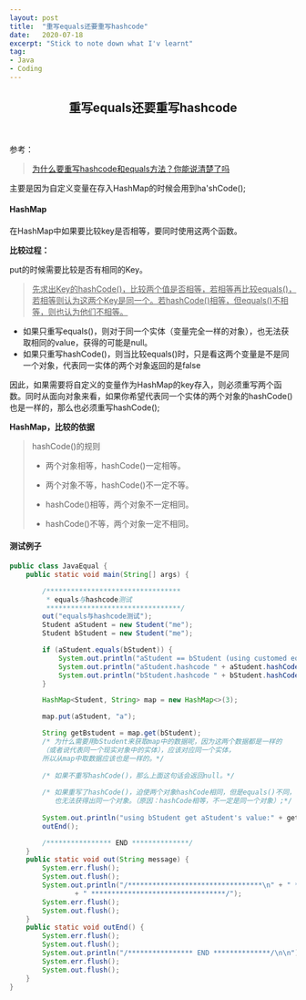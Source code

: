 ```yaml
---
layout: post
title:  "重写equals还要重写hashcode"
date:   2020-07-18
excerpt: "Stick to note down what I'v learnt"
tag:
- Java 
- Coding
---
```


<center><H2><b>重写equals还要重写hashcode</b></H2></center><br>

参考：

> [为什么要重写hashcode和equals方法？你能说清楚了吗](<https://blog.csdn.net/Y0Q2T57s/article/details/107421148>)



主要是因为自定义变量在存入HashMap的时候会用到ha'shCode();

#### HashMap

在HashMap中如果要比较key是否相等，要同时使用这两个函数。

**比较过程：**

put的时候需要比较是否有相同的Key。

> <u>先求出Key的hashCode()，比较两个值是否相等，若相等再比较equals()，若相等则认为这两个Key是同一个。若hashCode()相等，但equals()不相等，则也认为他们不相等。</u>

+ 如果只重写equals()，则对于同一个实体（变量完全一样的对象），也无法获取相同的value，获得的可能是null。
+ 如果只重写hashCode()，则当比较equals()时，只是看这两个变量是不是同一个对象，代表同一实体的两个对象返回的是false

因此，如果需要将自定义的变量作为HashMap的key存入，则必须重写两个函数。同时从面向对象来看，如果你希望代表同一个实体的两个对象的hashCode()也是一样的，那么也必须重写hashCode();



**HashMap，比较的依据**

> hashCode()的规则
>
> - 两个对象相等，hashCode()一定相等。
>
> - 两个对象不等，hashCode()不一定不等。
>
> - hashCode()相等，两个对象不一定相同。
>
> - hashCode()不等，两个对象一定不相同。



#### 测试例子

```java
public class JavaEqual {
    public static void main(String[] args) {

        /*********************************
         * equals与hashcode测试
         *********************************/
        out("equals与hashcode测试");
        Student aStudent = new Student("me");
        Student bStudent = new Student("me");

        if (aStudent.equals(bStudent)) {
            System.out.println("aStudent == bStudent (using customed equal function)");
            System.out.println("aStudent.hashcode " + aStudent.hashCode());
            System.out.println("bStudent.hashcode " + bStudent.hashCode());
        }

        HashMap<Student, String> map = new HashMap<>(3);

        map.put(aStudent, "a");

        String getBstudent = map.get(bStudent);
        /* 为什么需要用bStudent来获取map中的数据呢，因为这两个数据都是一样的
        （或者说代表同一个现实对象中的实体），应该对应同一个实体，
        所以从map中取数据应该也是一样的。*/
        
        /* 如果不重写hashCode()，那么上面这句话会返回null。*/
        
        /* 如果重写了hashCode()，迫使两个对象hashCode相同，但是equals()不同，
           也无法获得出同一个对象。（原因：hashCode相等，不一定是同一个对象）;*/
        
        System.out.println("using bStudent get aStudent's value:" + getBstudent);
        outEnd();

        /**************** END **************/
    }
    public static void out(String message) {
        System.err.flush();
        System.out.flush();
        System.out.println("/*********************************\n" + " * " + message + "\n"
                + " *********************************/");
        System.err.flush();
        System.out.flush();
    }
    public static void outEnd() {
        System.err.flush();
        System.out.flush();
        System.out.println("/**************** END **************/\n\n");
        System.err.flush();
        System.out.flush();
    }
}
```




